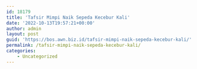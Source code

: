 ```yaml
---
id: 18179
title: 'Tafsir Mimpi Naik Sepeda Kecebur Kali'
date: '2022-10-13T19:57:21+00:00'
author: admin
layout: post
guid: 'https://bos.awn.biz.id/tafsir-mimpi-naik-sepeda-kecebur-kali/'
permalink: /tafsir-mimpi-naik-sepeda-kecebur-kali/
categories:
    - Uncategorized
---
```


